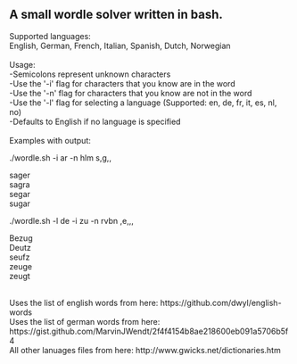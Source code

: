 <h2>A small wordle solver written in bash.</h2>

Supported languages:<br>
English, German, French, Italian, Spanish, Dutch, Norwegian<br>
<br>
Usage:<br>
-Semicolons represent unknown characters<br>
-Use the '-i' flag for characters that you know are in the word<br>
-Use the '-n' flag for characters that you know are not in the word<br>
-Use the '-l' flag for selecting a language (Supported: en, de, fr, it, es, nl, no)<br>
-Defaults to English if no language is specified<br>
<br>
Examples with output:<br>

./wordle.sh -i ar -n hlm s,g,,<br>

sager<br>
sagra<br>
segar<br>
sugar<br>

./wordle.sh -l de -i zu -n rvbn ,e,,,<br>

Bezug<br>
Deutz<br>
seufz<br>
zeuge<br>
zeugt<br>

<br>
Uses the list of english words from here: https://github.com/dwyl/english-words<br>
Uses the list of german words from here: https://gist.github.com/MarvinJWendt/2f4f4154b8ae218600eb091a5706b5f4<br>
All other lanuages files from here: http://www.gwicks.net/dictionaries.htm<br>
